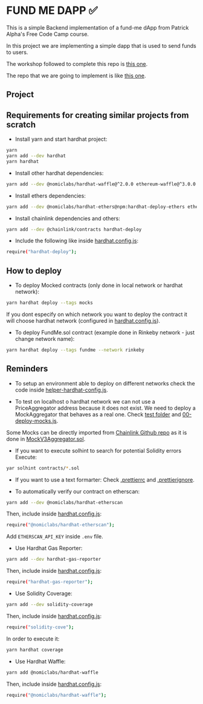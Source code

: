 # FUND ME DAPP ✅
This is a simple Backend implementation of a fund-me dApp from Patrick Alpha's Free Code Camp course.

In this project we are implementing a simple dapp that is used to send funds to users.

The workshop followed to complete this repo is [this one](https://github.com/PatrickAlphaC/hardhat-fund-me-fcc).

The repo that we are going to implement is like [this one](https://www.youtube.com/watch?v=gyMwXuJrbJQ&t=15996s).

## Project

## Requirements for creating similar projects from scratch

- Install yarn and start hardhat project:
```bash
yarn 
yarn add --dev hardhat
yarn hardhat
```

- Install other hardhat dependencies:
```bash
yarn add --dev @nomiclabs/hardhat-waffle@^2.0.0 ethereum-waffle@^3.0.0 chai@^4.2.0 @nomiclabs/hardhat-ethers@^2.0.0 ethers@^5.0.0 @nomiclabs/hardhat-etherscan@^3.0.0 dotenv@^16.0.0 eslint@^7.29.0 eslint-config-prettier@^8.3.0 eslint-config-standard@^16.0.3 eslint-plugin-import@^2.23.4 eslint-plugin-node@^11.1.0 eslint-plugin-prettier@^3.4.0 eslint-plugin-promise@^5.1.0 hardhat-gas-reporter@^1.0.4 prettier@^2.3.2 prettier-plugin-solidity@^1.0.0-beta.13 solhint@^3.3.6 solidity-coverage@^0.7.16
```

- Install ethers dependencies:
```bash
yarn add --dev @nomiclabs/hardhat-ethers@npm:hardhat-deploy-ethers ethers
```

- Install chainlink dependencies and others:
```bash
yarn add --dev @chainlink/contracts hardhat-deploy
```

- Include the following like inside [hardhat.config.js](https://github.com/JMariadlcs/fund-me-dapp/blob/main/hardhat.config.js):
```bash
require("hardhat-deploy");
```

## How to deploy

- To deploy Mocked contracts (only done in local network or hardhat network):
```bash
yarn hardhat deploy --tags mocks
 ```

If you dont especify on which network you want to deploy the contract it will choose hardhat network (configured in [hardhat.config.js](https://github.com/JMariadlcs/fund-me-dapp/blob/main/hardhat.config.js)).

- To deploy FundMe.sol contract (example done in Rinkeby network - just change network name):
```bash
yarn hardhat deploy --tags fundme --network rinkeby
 ```


## Reminders
- To setup an environment able to deploy on different networks check the code inside [helper-hardhat-config.js](https://github.com/JMariadlcs/fund-me-dapp/blob/main/helper-hardhat-config.js).

- To test on localhost o hardhat network we can not use a PriceAggregator address because it does not exist. We need to deploy a MockAggregator that behaves as a real one. Check [test folder](https://github.com/JMariadlcs/fund-me-dapp/tree/main/contracts/test) and [00-deploy-mocks.js](https://github.com/JMariadlcs/fund-me-dapp/blob/main/deploy/00-deploy-mocks.js).

Some Mocks can be directly imported from [Chainlink Github repo](https://github.com/smartcontractkit/chainlink/tree/develop/contracts/src/v0.6/tests) as it is done in [MockV3Aggregator.sol](https://github.com/JMariadlcs/fund-me-dapp/blob/main/contracts/test/MockV3Aggregator.sol).

- If you want to execute solhint to search for potential Solidity errors
Execute: 
```bash
yar solhint contracts/*.sol
```

- If you want to use a text formarter:
Check [.prettierrc](https://github.com/JMariadlcs/fund-me-dappp/blob/main/.prettierrc) and [.prettierignore](https://github.com/JMariadlcs/fund-me-dappp/blob/main/.prettierignore).

- To automatically verify our contract on etherscan:

```bash
yarn add --dev @nomiclabs/hardhat-etherscan
```

Then, include inside [hardhat.config.js](https://github.com/JMariadlcs/fund-me-dapp/blob/main/helper-hardhat-config.js):
```bash
require("@nomiclabs/hardhat-etherscan");
```

Add `ETHERSCAN_API_KEY` inside `.env` file.

- Use Hardhat Gas Reporter:
```bash
yarn add --dev hardhat-gas-reporter
```

Then, include inside [hardhat.config.js](https://github.com/JMariadlcs/fund-me-dapp/blob/main/helper-hardhat-config.js):
```bash
require("hardhat-gas-reporter");
```

- Use Solidity Coverage:
```bash
yarn add --dev solidity-coverage
```

Then, include inside [hardhat.config.js](https://github.com/JMariadlcs/fund-me-dapp/blob/main/helper-hardhat-config.js):
```bash
require("solidity-cove");
```

In order to execute it:
```bash
yarn hardhat coverage
```

- Use Hardhat Waffle:
```bash
yarn add @nomiclabs/hardhat-waffle
```

Then, include inside [hardhat.config.js](https://github.com/JMariadlcs/fund-me-dapp/blob/main/helper-hardhat-config.js):
```bash
require("@nomiclabs/hardhat-waffle");
```

